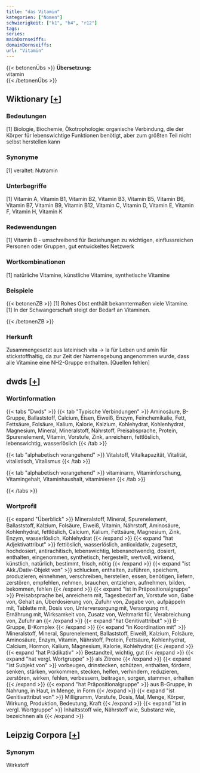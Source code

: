 ```yaml
---
title: "das Vitamin"
kategorien: ["Nomen"]
schwierigkeit: ["k1", "h4", "r12"]
tags:
series:
mainDornseiffs:
domainDornseiffs:
url: "Vitamin"
---
```


{{< betonenÜbs >}}
**Übersetzung:**  
vitamin  
{{< /betonenÜbs >}}

## Wiktionary [[+](https://de.wiktionary.org/wiki/Vitamin)]

### Bedeutungen
[1] Biologie, Biochemie, Ökotrophologie: organische Verbindung, die der Körper für lebenswichtige Funktionen benötigt, aber zum größten Teil nicht selbst herstellen kann  

### Synonyme
[1] veraltet: Nutramin  

### Unterbegriffe
[1] Vitamin A, Vitamin B1, Vitamin B2, Vitamin B3, Vitamin B5, Vitamin B6, Vitamin B7, Vitamin B9, Vitamin B12, Vitamin C, Vitamin D, Vitamin E, Vitamin F, Vitamin H, Vitamin K  

### Redewendungen
[1] Vitamin B - umschreibend für Beziehungen zu wichtigen, einflussreichen Personen oder Gruppen, gut entwickeltes Netzwerk  

### Wortkombinationen
[1] natürliche Vitamine, künstliche Vitamine, synthetische Vitamine  

### Beispiele
{{< betonenZB >}}
[1] Rohes Obst enthält bekanntermaßen viele Vitamine.  
[1] In der Schwangerschaft steigt der Bedarf an Vitaminen.  

{{< /betonenZB >}}
### Herkunft
Zusammengesetzt aus lateinisch vita → la für Leben und amin für stickstoffhaltig, da zur Zeit der Namensgebung angenommen wurde, dass alle Vitamine eine NH2-Gruppe enthalten. [Quellen fehlen]  



## dwds [[+](https://www.dwds.de/wb/Vitamin)]

### Wortinformation
{{< tabs "Dwds" >}}
{{< tab "Typische Verbindungen" >}}
Aminosäure, B-Gruppe, Ballaststoff, Calcium, Eisen, Eiweiß, Enzym, Feinchemikalie, Fett, Fettsäure, Folsäure, Kalium, Kalorie, Kalzium, Kohlehydrat, Kohlenhydrat, Magnesium, Mineral, Mineralstoff, Nährstoff, Preisabsprache, Protein, Spurenelement, Vitamin, Vorstufe, Zink, anreichern, fettlöslich, lebenswichtig, wasserlöslich
{{< /tab >}}

{{< tab "alphabetisch vorangehend" >}}
Vitalstoff, Vitalkapazität, Vitalität, vitalistisch, Vitalismus
{{< /tab >}}

{{< tab "alphabetisch vorangehend" >}}
vitaminarm, Vitaminforschung, Vitamingehalt, Vitaminhaushalt, vitaminieren
{{< /tab >}}

{{< /tabs >}}

### Wortprofil
{{< expand "Überblick" >}} Mineralstoff, Mineral, Spurenelement, Ballaststoff, Kalzium, Folsäure, Eiweiß, Vitamin, Nährstoff, Aminosäure, Kohlenhydrat, fettlöslich, Calcium, Kalium, Fettsäure, Magnesium, Zink, Enzym, wasserlöslich, Kohlehydrat {{< /expand >}}
{{< expand "hat Adjektivattribut" >}} fettlöslich, wasserlöslich, antioxidativ, zugesetzt, hochdosiert, antirachitisch, lebenswichtig, lebensnotwendig, dosiert, enthalten, eingenommen, synthetisch, hergestellt, wertvoll, wirkend, künstlich, natürlich, bestimmt, frisch, nötig {{< /expand >}}
{{< expand "ist Akk./Dativ-Objekt von" >}} schlucken, enthalten, zuführen, speichern, produzieren, einnehmen, verschreiben, herstellen, essen, benötigen, liefern, zerstören, empfehlen, nehmen, brauchen, entziehen, aufnehmen, bilden, bekommen, fehlen {{< /expand >}}
{{< expand "ist in Präpositionalgruppe" >}} Preisabsprache bei, anreichern mit, Tagesbedarf an, Vorstufe von, Gabe von, Gehalt an, Überdosierung von, Zufuhr von, Zugabe von, aufpäppeln mit, Tablette mit, Dosis von, Unterversorgung mit, Versorgung mit, Ernährung mit, Wirksamkeit von, Zusatz von, Weltmarkt für, Verabreichung von, Zufuhr an {{< /expand >}}
{{< expand "hat Genitivattribut" >}} B-Gruppe, B-Komplex {{< /expand >}}
{{< expand "in Koordination mit" >}} Mineralstoff, Mineral, Spurenelement, Ballaststoff, Eiweiß, Kalzium, Folsäure, Aminosäure, Enzym, Vitamin, Nährstoff, Protein, Fettsäure, Kohlenhydrat, Calcium, Hormon, Kalium, Magnesium, Kalorie, Kohlehydrat {{< /expand >}}
{{< expand "hat Prädikativ" >}} Bestandteil, wichtig, gut {{< /expand >}}
{{< expand "hat vergl. Wortgruppe" >}} als Zitrone {{< /expand >}}
{{< expand "ist Subjekt von" >}} vorbeugen, drinstecken, schützen, enthalten, fördern, senken, stärken, vorkommen, stecken, helfen, verhindern, reduzieren, zerstören, wirken, fehlen, verbessern, beitragen, sorgen, stammen, erhalten {{< /expand >}}
{{< expand "hat Präpositionalgruppe" >}} aus B-Gruppe, in Nahrung, in Haut, in Menge, in Form {{< /expand >}}
{{< expand "ist Genitivattribut von" >}} Milligramm, Vorstufe, Dosis, Mal, Menge, Körper, Wirkung, Produktion, Bedeutung, Kraft {{< /expand >}}
{{< expand "ist in vergl. Wortgruppe" >}} Inhaltsstoff wie, Nährstoff wie, Substanz wie, bezeichnen als {{< /expand >}}

## Leipzig Corpora [[+](https://corpora.uni-leipzig.de/en/res?word=Vitamin&corpusId=deu_newscrawl-public_2018)]


### Synonym
Wirkstoff

